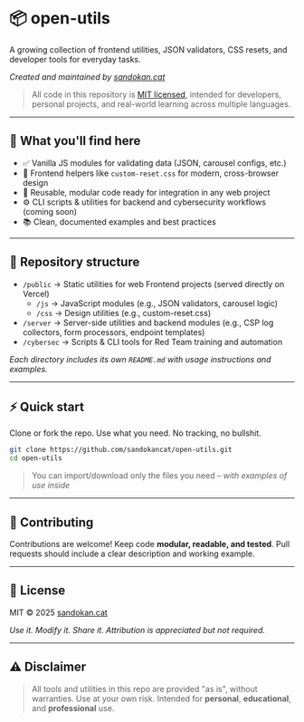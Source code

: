 # 📦 open-utils

A growing collection of frontend utilities, JSON validators, CSS resets, and developer tools for everyday tasks.

*Created and maintained by [sandokan.cat](https://sandokan.cat)*

> All code in this repository is [MIT licensed](https://opensource.org/licenses/MIT), intended for developers, personal projects, and real-world learning across multiple languages.

---

## 🚀 What you'll find here

- ✅ Vanilla JS modules for validating data (JSON, carousel configs, etc.)
- 🎨 Frontend helpers like `custom-reset.css` for modern, cross-browser design
- 🧩 Reusable, modular code ready for integration in any web project
- ⚙️ CLI scripts & utilities for backend and cybersecurity workflows (coming soon)
- 📚 Clean, documented examples and best practices

---

## 📁 Repository structure

- `/public` → Static utilities for web Frontend projects (served directly on Vercel)
  - `/js` → JavaScript modules (e.g., JSON validators, carousel logic)
  - `/css` → Design utilities (e.g., custom-reset.css)
- `/server` → Server-side utilities and backend modules (e.g., CSP log collectors, form processors, endpoint templates)
- `/cybersec` → Scripts & CLI tools for Red Team training and automation

*Each directory includes its own `README.md` with usage instructions and examples.*

---

## ⚡ Quick start

Clone or fork the repo. Use what you need. No tracking, no bullshit.

```bash
git clone https://github.com/sandokancat/open-utils.git
cd open-utils
```

> You can import/download only the files you need – *with examples of use inside*

---

## 🤝 Contributing

Contributions are welcome!
Keep code **modular, readable, and tested**.
Pull requests should include a clear description and working example.

---

## 📝 License

MIT © 2025 [sandokan.cat](https://sandokan.cat)

*Use it. Modify it. Share it. Attribution is appreciated but not required.*

---

## ⚠️ Disclaimer

> All tools and utilities in this repo are provided "as is", without warranties.
> Use at your own risk. Intended for **personal**, **educational**, and **professional** use.
